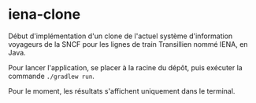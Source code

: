 # iena-clone

Début d'implémentation d'un clone de l'actuel système d'information voyageurs de la SNCF pour les lignes de train Transillien nommé IENA, en Java.

Pour lancer l'application, se placer à la racine du dépôt, puis exécuter la commande `./gradlew run`.

Pour le moment, les résultats s'affichent uniquement dans le terminal.
